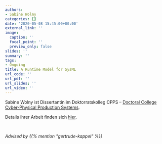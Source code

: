 ```yaml
---
authors:
- Sabine Wolny
categories: []
date: '2020-05-08 15:45:00+00:00'
external_link: ''
image:
  caption: ''
  focal_point: ''
  preview_only: false
slides: ''
summary: ''
tags:
- Ongoing
title: A Runtime Model for SysML
url_code: ''
url_pdf: ''
url_slides: ''
url_video: ''
---
```


Sabine Wolny ist Dissertantin im Doktorratskolleg CPPS – <a href="https://dc-cpps.tuwien.ac.at/home/" rel="noopener" target="_blank">Doctoral College Cyber-Physical Production Systems</a>.

Details ihrer Arbeit finden sich <a href="https://dc-cpps.tuwien.ac.at/dissertation_subjects/modeling_of_cpps/" rel="noopener" target="_blank">hier</a>.

&nbsp;

*Advised by {{% mention "gertrude-kappel" %}}*